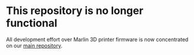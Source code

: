 # This repository is no longer functional

All development effort over Marlin 3D printer firmware is now concentrated on our [main repository](https://github.com/MarlinFirmware/Marlin).
